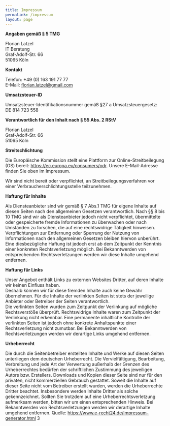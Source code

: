 ```yaml
---
title: Impressum
permalink: /impressum
layout: page
---
```

**Angaben gemäß § 5 TMG**

Florian Latzel  
IT Beratung  
Graf-Adolf-Str. 66  
51065 Köln

**Kontakt**

Telefon: +49 (0) 163 191 77 77  
E-Mail: florian.latzel@gmail.com

**Umsatzsteuer-ID**

Umsatzsteuer-Identifikationsnummer gemäß §27 a Umsatzsteuergesetz:  
DE 814 723 558

**Verantwortlich für den Inhalt nach § 55 Abs. 2 RStV**

Florian Latzel  
Graf-Adolf-Str. 66  
51065 Köln  

**Streitschlichtung**

Die Europäische Kommission stellt eine Plattform zur Online-Streitbeilegung (OS) bereit:
https://ec.europa.eu/consumers/odr.
Unsere E-Mail-Adresse finden Sie oben im Impressum.

Wir sind nicht bereit oder verpflichtet, an Streitbeilegungsverfahren vor einer
Verbraucherschlichtungsstelle teilzunehmen.

**Haftung für Inhalte**

Als Diensteanbieter sind wir gemäß § 7 Abs.1 TMG für eigene Inhalte auf diesen Seiten nach den
allgemeinen Gesetzen verantwortlich. Nach §§ 8 bis 10 TMG sind wir als Diensteanbieter jedoch nicht
verpflichtet, übermittelte oder gespeicherte fremde Informationen zu überwachen oder nach Umständen zu
forschen, die auf eine rechtswidrige Tätigkeit hinweisen.  
Verpflichtungen zur Entfernung oder Sperrung der Nutzung von Informationen nach den allgemeinen
Gesetzen bleiben hiervon unberührt. Eine diesbezügliche Haftung ist jedoch erst ab dem Zeitpunkt der
Kenntnis einer konkreten Rechtsverletzung möglich. Bei Bekanntwerden von entsprechenden
Rechtsverletzungen werden wir diese Inhalte umgehend entfernen.

**Haftung für Links**

Unser Angebot enthält Links zu externen Websites Dritter, auf deren Inhalte wir keinen Einfluss haben.  
Deshalb können wir für diese fremden Inhalte auch keine Gewähr übernehmen. Für die Inhalte der
verlinkten Seiten ist stets der jeweilige Anbieter oder Betreiber der Seiten verantwortlich.  
Die verlinkten Seiten wurden zum Zeitpunkt der Verlinkung auf mögliche Rechtsverstöße überprüft. 
Rechtswidrige Inhalte waren zum Zeitpunkt der Verlinkung nicht erkennbar.
Eine permanente inhaltliche Kontrolle der verlinkten Seiten ist jedoch ohne konkrete Anhaltspunkte einer
Rechtsverletzung nicht zumutbar. Bei Bekanntwerden von Rechtsverletzungen werden wir derartige Links
umgehend entfernen.

**Urheberrecht** 

Die durch die Seitenbetreiber erstellten Inhalte und Werke auf diesen Seiten unterliegen dem deutschen
Urheberrecht. Die Vervielfältigung, Bearbeitung, Verbreitung und jede Art der Verwertung außerhalb der
Grenzen des Urheberrechtes bedürfen der schriftlichen Zustimmung des jeweiligen Autors bzw. Erstellers.
Downloads und Kopien dieser Seite sind nur für den privaten, nicht kommerziellen Gebrauch gestattet.
Soweit die Inhalte auf dieser Seite nicht vom Betreiber erstellt wurden, werden die Urheberrechte Dritter
beachtet. Insbesondere werden Inhalte Dritter als solche gekennzeichnet. Sollten Sie trotzdem auf eine
Urheberrechtsverletzung aufmerksam werden, bitten wir um einen entsprechenden Hinweis. Bei
Bekanntwerden von Rechtsverletzungen werden wir derartige Inhalte umgehend entfernen.
Quelle:
https://www.e-recht24.de/impressum-generator.html
3
